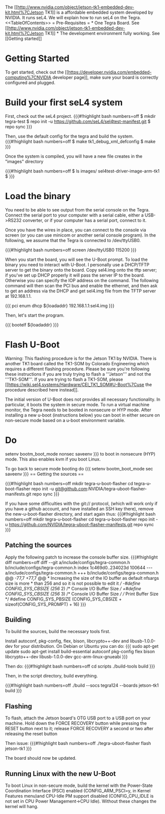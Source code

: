 The
\[\[<http://www.nvidia.com/object/jetson-tk1-embedded-dev-kit.html%7CJetson>
TK1\]\] is a affordable embedded system developed by NVIDIA. It runs
seL4. We will explain how to run seL4 on the Tegra.
&lt;&lt;TableOfContents&gt;&gt; = Pre-Requisites = \* One Tegra Board.
See
\[\[<http://www.nvidia.com/object/jetson-tk1-embedded-dev-kit.html%7CJetson>
TK1\]\] \* The development environment fully working. See \[\[Getting
started\]\]

# Getting Started
 To get started, check out the
\[\[<https://developer.nvidia.com/embedded-computing%7CNVIDIA> developer
page\]\], make sure your board is correctly configured and plugged.

# Build your first seL4 system
 First, check out the seL4 project.
{{{\#!highlight bash numbers=off \$ mkdir tegra-test \$ repo init -u
<https://github.com/seL4/sel4test-manifest.git> \$ repo sync }}}

Then, use the default config for the tegra and build the system.
{{{\#!highlight bash numbers=off \$ make tk1\_debug\_xml\_defconfig \$
make }}}

Once the system is compiled, you will have a new file creates in the
"images" directory

{{{\#!highlight bash numbers=off \$ ls images/
sel4test-driver-image-arm-tk1 \$ }}}

# Load the binary
 You need to be able to see output from the serial
console on the Tegra. Connect the serial port to your computer with a
serial cable, either a USB-&gt;RS232 converter, or if your computer has
a serial port, connect to it.

Once you have the wires in place, you can connect to the console via
screen (or you can use minicom or another serial console program). In
the following, we assume that the Tegra is connected to /dev/ttyUSB0.

{{{\#!highlight bash numbers=off screen /dev/ttyUSB0 115200 }}}

When you start the board, you will see the U-Boot prompt. To load the
binary you need to interact with U-Boot. I personally use a DHCP/TFTP
server to get the binary onto the board. Copy sel4.img onto the tftp
server; if you've set up DHCP properly it will pass the server IP to the
board. Otherwise you can specify the IOP address on the command. The
following command will then scan the PCI bus and enable the ethernet,
and then ask to get an address via the DHCP and get sel4.img file from
the TFTP server at 192.168.1.1.

{{{ pci enum dhcp \${loadaddr} 192.168.1.1:sel4.img }}}

Then, let's start the program.

{{{ bootelf \${loadaddr} }}}

# Flash U-Boot


Warning: This flashing procedure is for the Jetson TK1 by NVIDIA. There
is another TK1 board called the TK1-SOM by Colorado Engineering which
requires a different flashing procedure. Please be sure you're following
these instructions if you are truly trying to flash a '''Jetson''' and
not the '''TK1-SOM'''. If you are trying to flash a TK1-SOM, please
\[\[<https://wiki.sel4.systems/Hardware/CEI_TK1_SOM#U-Boot%7Cuse> the
procedure described here instead\]\].

The initial version of U-Boot does not provides all necessary
functionality. In particular, it boots the system in secure mode. To run
a virtual machine monitor, the Tegra needs to be booted in nonsecure or
HYP mode. After installing a new u-boot (instructions below) you can
boot in either secure on non-secure mode based on a u-boot environment
variable.

Do
==

setenv bootm\_boot\_mode nonsec saveenv }}} to boot in nonsecure (HYP)
mode. This also enables kvm if you boot Linux.

To go back to secure mode booting do {{{ setenv bootm\_boot\_mode sec
saveenv }}} == Getting the sources ==

{{{\#!highlight bash numbers=off mkdir tegra-u-boot-flasher cd
tegra-u-boot-flasher repo init -u
<git@github.com>:NVIDIA/tegra-uboot-flasher-manifests.git repo sync }}}

If you have some difficulties with the git:// protocol, (which will work
only if you have a github account, and have installed an SSH key there),
remove the new-u-boot-flasher directory, and start again thus:
{{{\#!highlight bash numbers=off mkdir tegra-u-boot-flasher cd
tegra-u-boot-flasher repo init -u
<https://github.com/NVIDIA/tegra-uboot-flasher-manifests.git> repo sync
}}}

## Patching the sources


Apply the following patch to increase the console buffer size.
{{{\#!highlight diff numbers=off diff --git
a/include/configs/tegra-common.h b/include/configs/tegra-common.h index
1c469d0..234023d 100644 --- a/include/configs/tegra-common.h +++
b/include/configs/tegra-common.h @@ -77,7 +77,7 @@ \* Increasing the
size of the IO buffer as default nfsargs size is more \* than 256 and so
it is not possible to edit it */ -\#define CONFIG\_SYS\_CBSIZE (256* 2)
/\* Console I/O Buffer Size */ +\#define CONFIG\_SYS\_CBSIZE (256* 3)
/\* Console I/O Buffer Size */ /* Print Buffer Size \*/ \#define
CONFIG\_SYS\_PBSIZE (CONFIG\_SYS\_CBSIZE +
sizeof(CONFIG\_SYS\_PROMPT) + 16) }}}

## Building
 To build the sources, build the necessary tools first.

Install autoconf, pkg-config, flex, bison, libcrypto++-dev and
libusb-1.0.0-dev for your distribution. On Debian or Ubuntu you can do:
{{{ sudo apt-get update sudo apt-get install build-essential autoconf
pkg-config flex bison libcrypto++-dev libusb-1.0.0-dev
gcc-arm-linux-gnueabi }}}

Then do: {{{\#!highlight bash numbers=off cd scripts ./build-tools build
}}}

Then, in the script directory, build everything.

{{{\#!highlight bash numbers=off ./build --socs tegra124 --boards
jetson-tk1 build }}}

## Flashing
 To flash, attach the Jetson board's OTG USB port to a USB
port on your machine. Hold down the FORCE RECOVERY button while pressing
the RESET button next to it; release FORCE RECOVERY a second or two
after releasing the reset button

Then issue: {{{\#!highlight bash numbers=off ./tegra-uboot-flasher flash
jetson-tk1 }}}

The board should now be updated.

## Running Linux with the new U-Boot
 To boot Linux in non-secure
mode, build the kernel with the Power-State Coordination Interface
(PSCI) enabled (CONFIG\_ARM\_PSCI=y, in Kernel Features menu)and
CPU-Idle PM support disabled (CONFIG\_CPU\_IDLE is not set in CPU Power
Management-&gt;CPU Idle). Without these changes the kernel will hang.

